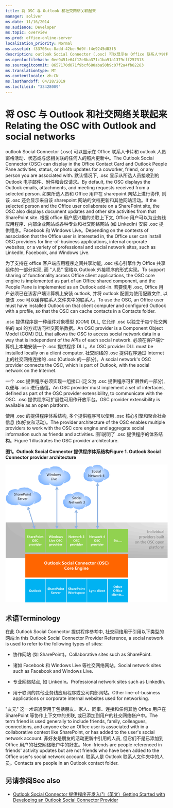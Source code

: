 ```yaml
---
title: 将 OSC 与 Outlook 和社交网络关联起来
manager: soliver
ms.date: 11/16/2014
ms.audience: Developer
ms.topic: overview
ms.prod: office-online-server
localization_priority: Normal
ms.assetid: f33705cc-8add-42be-9d9f-f4e9245d83f5
description: outlook Social Connector (.osc) 可以显示在 Office 联系人卡片和 outlook 人员窗格活动、状态或与您相关联的任何人的照片更新中。
ms.openlocfilehash: 0ee9451e64f12e8ba371c1ba91a1379cff257313
ms.sourcegitcommit: 8657170d071f9bcf680aba50b9c07f2a4fb82283
ms.translationtype: MT
ms.contentlocale: zh-CN
ms.lasthandoff: 04/28/2019
ms.locfileid: "33428009"
---
```

# <a name="relating-the-osc-with-outlook-and-social-networks"></a><span data-ttu-id="b54ed-103">将 OSC 与 Outlook 和社交网络关联起来</span><span class="sxs-lookup"><span data-stu-id="b54ed-103">Relating the OSC with Outlook and social networks</span></span>

<span data-ttu-id="b54ed-104">outlook Social Connector (.osc) 可以显示在 Office 联系人卡片和 outlook 人员窗格活动、状态或与您相关联的任何人的照片更新中。</span><span class="sxs-lookup"><span data-stu-id="b54ed-104">The Outlook Social Connector (OSC) can display in the Office Contact Card and Outlook People Pane activities, status, or photo updates for a coworker, friend, or any person you are associated with.</span></span> <span data-ttu-id="b54ed-105">默认情况下, .osc 显示从所选人员接收到的 Outlook 电子邮件、附件和会议请求。</span><span class="sxs-lookup"><span data-stu-id="b54ed-105">By default, the OSC displays the Outlook emails, attachments, and meeting requests received from a selected person.</span></span> <span data-ttu-id="b54ed-106">如果所选人员和 Office 用户在 sharepoint 网站上进行协作, 则该 .osc 还会显示来自该 sharepoint 网站的文档更新和其他网站活动。</span><span class="sxs-lookup"><span data-stu-id="b54ed-106">If the selected person and the Office user collaborate on a SharePoint site, the OSC also displays document updates and other site activities from that SharePoint site.</span></span> <span data-ttu-id="b54ed-107">根据 office 用户感兴趣的关联上下文, Office 用户可以为业务线应用程序、内部企业网站或各种专业和社交网络网站 (如 LinkedIn) 安装 .osc 提供程序。Facebook 和 Windows Live。</span><span class="sxs-lookup"><span data-stu-id="b54ed-107">Depending on the contexts of association that the Office user is interested in, the Office user can install OSC providers for line-of-business applications, internal corporate websites, or a variety of professional and social network sites, such as LinkedIn, Facebook, and Windows Live.</span></span>
  
<span data-ttu-id="b54ed-108">为了支持在 office 客户端应用程序之间共享功能, .osc 核心引擎作为 Office 共享组件的一部分实现, 而 "人员" 窗格以 Outlook 外接程序的形式实现。</span><span class="sxs-lookup"><span data-stu-id="b54ed-108">To support sharing of functionality across Office client applications, the OSC core engine is implemented as part of an Office shared component, and the People Pane is implemented as an Outlook add-in.</span></span> <span data-ttu-id="b54ed-109">若要使用 .osc, Office 用户必须已在该客户端计算机上安装 outlook, 并将 outlook 配置为使用配置文件, 以便该 .osc 可以缓存联系人文件夹中的联系人。</span><span class="sxs-lookup"><span data-stu-id="b54ed-109">To use the OSC, an Office user must have installed Outlook on that client computer and configured Outlook with a profile, so that the OSC can cache contacts in a Contacts folder.</span></span> 
  
<span data-ttu-id="b54ed-110">.osc 提供程序是一种组件对象模型 (COM) DLL, 它允许 .osc 以独立于每个社交网络的 api 的方式访问社交网络数据。</span><span class="sxs-lookup"><span data-stu-id="b54ed-110">An OSC provider is a Component Object Model (COM) DLL that allows the OSC to access social network data in a way that is independent of the APIs of each social network.</span></span> <span data-ttu-id="b54ed-111">必须在客户端计算机上本地安装一个 .osc 提供程序 DLL。</span><span class="sxs-lookup"><span data-stu-id="b54ed-111">An OSC provider DLL must be installed locally on a client computer.</span></span> <span data-ttu-id="b54ed-112">社交网络的 .osc 提供程序通过 Internet 上的社交网络连接的 .osc (Outlook 的一部分)。</span><span class="sxs-lookup"><span data-stu-id="b54ed-112">A social network's OSC provider connects the OSC, which is part of Outlook, with the social network on the Internet.</span></span>
  
<span data-ttu-id="b54ed-113">一个 .osc 提供程序必须实现一组接口 (定义为 .osc 提供程序可扩展性的一部分), 以便与 .osc 进行通信。</span><span class="sxs-lookup"><span data-stu-id="b54ed-113">An OSC provider must implement a set of interfaces, defined as part of the OSC provider extensibility, to communicate with the OSC.</span></span> <span data-ttu-id="b54ed-114">.osc 提供程序可扩展性可用作开放平台。</span><span class="sxs-lookup"><span data-stu-id="b54ed-114">OSC provider extensibility is available as an open platform.</span></span>
  
<span data-ttu-id="b54ed-115">使用 .osc 的提供程序体系结构, 多个提供程序可以使用 .osc 核心引擎和聚合社会信息 (如好友和活动)。</span><span class="sxs-lookup"><span data-stu-id="b54ed-115">The provider architecture of the OSC enables multiple providers to work with the OSC core engine and aggregate social information such as friends and activities.</span></span> <span data-ttu-id="b54ed-116">图1说明了 .osc 提供程序的体系结构。</span><span class="sxs-lookup"><span data-stu-id="b54ed-116">Figure 1 illustrates the OSC provider architecture.</span></span>
  
<span data-ttu-id="b54ed-117">**图1。Outlook Social Connector 提供程序体系结构**</span><span class="sxs-lookup"><span data-stu-id="b54ed-117">**Figure 1. Outlook Social Connector provider architecture**</span></span>

![社交网络、OSC 提供程序、OSC 和 Office](media/off15OSCRef_Architecture.gif)
  
## <a name="terminology"></a><span data-ttu-id="b54ed-119">术语</span><span class="sxs-lookup"><span data-stu-id="b54ed-119">Terminology</span></span>

<span data-ttu-id="b54ed-120">在此 Outlook Social Connector 提供程序参考中, 社交网络用于引用以下类型的网站:</span><span class="sxs-lookup"><span data-stu-id="b54ed-120">In this Outlook Social Connector Provider Reference, a social network is used to refer to the following types of sites:</span></span> 
  
- <span data-ttu-id="b54ed-121">协作网站 (如 SharePoint)。</span><span class="sxs-lookup"><span data-stu-id="b54ed-121">Collaborative sites such as SharePoint.</span></span>
    
- <span data-ttu-id="b54ed-122">诸如 Facebook 和 Windows Live 等社交网络网站。</span><span class="sxs-lookup"><span data-stu-id="b54ed-122">Social network sites such as Facebook and Windows Live.</span></span>
    
- <span data-ttu-id="b54ed-123">专业网络站点, 如 LinkedIn。</span><span class="sxs-lookup"><span data-stu-id="b54ed-123">Professional network sites such as LinkedIn.</span></span>
    
- <span data-ttu-id="b54ed-124">用于联网的其他业务线应用程序或公司内部网站。</span><span class="sxs-lookup"><span data-stu-id="b54ed-124">Other line-of-business applications or corporate internal websites used for networking.</span></span>
    
<span data-ttu-id="b54ed-125">"友元" 这一术语通常用于包括朋友、家人、同事、连接和任何其他 Office 用户在 SharePoint 等协作上下文中的关联, 或已添加到用户的社交网络帐户中。</span><span class="sxs-lookup"><span data-stu-id="b54ed-125">The term friend is used generally to include friends, family, colleagues, connections, and anyone else an Office user is associated with in a collaborative context like SharePoint, or has added to the user's social network account.</span></span> <span data-ttu-id="b54ed-126">非好友是朋友的活动更新中引用的人员, 但它们不是已添加到 Office 用户的社交网络帐户中的好友。</span><span class="sxs-lookup"><span data-stu-id="b54ed-126">Non-friends are people referenced in friends' activity updates but are not friends who have been added to the Office user's social network account.</span></span> <span data-ttu-id="b54ed-127">联系人是 Outlook 联系人文件夹中的人员。</span><span class="sxs-lookup"><span data-stu-id="b54ed-127">Contacts are people in an Outlook contact folder.</span></span> 
  
## <a name="see-also"></a><span data-ttu-id="b54ed-128">另请参阅</span><span class="sxs-lookup"><span data-stu-id="b54ed-128">See also</span></span>

- [<span data-ttu-id="b54ed-129">Outlook Social Connector 提供程序开发入门（英文）</span><span class="sxs-lookup"><span data-stu-id="b54ed-129">Getting Started with Developing an Outlook Social Connector Provider</span></span>](getting-started-with-developing-an-outlook-social-connector-provider.md)

